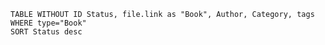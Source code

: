 
```dataview
TABLE WITHOUT ID Status, file.link as "Book", Author, Category, tags
WHERE type="Book" 
SORT Status desc
```



